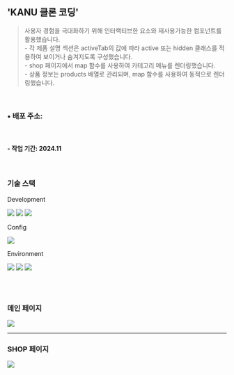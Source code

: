 ## 'KANU 클론 코딩'

> 사용자 경험을 극대화하기 위해 인터랙티브한 요소와 재사용가능한 컴포넌트를 활용했습니다. <br> - 각 제품 설명 섹션은 activeTab의 값에 따라 active 또는 hidden 클래스를 적용하여 보이거나 숨겨지도록 구성했습니다. <br> - shop 페이지에서 map 함수를 사용하여 카테고리 메뉴를 렌더링했습니다. <br> - 상품 정보는 products 배열로 관리되며, map 함수를 사용하여 동적으로 렌더링했습니다.

<br>

### • 배포 주소: []()

<br>

#### - 작업 기간: 2024.11

<br>

### 기술 스택

Development

<p>
<img src="https://img.shields.io/badge/React-61DAFB?style=flat&logo=React&logoColor=white">
<img src="https://img.shields.io/badge/css3-1572B6?style=flat&logo=css3&logoColor=white" />
<img src="https://img.shields.io/badge/Javascript-F7DF1E?style=flat&logo=Javascript&logoColor=white" />
</p>

Config

<p>
<img src="https://img.shields.io/badge/npm-CB3837?style=flat&logo=npm&logoColor=white"/></a>
</p>

Environment

<p>
<img src="https://img.shields.io/badge/Visual Studio Code-007ACC?style=flat&logo=Visual Studio Code&logoColor=white"/></a>
<img src="https://img.shields.io/badge/Git-F05032?style=flat&logo=Git&logoColor=white"/></a>
<img src="https://img.shields.io/badge/GitHub-181717?style=flat&logo=GitHub&logoColor=white"/></a>
</p>

<br><br>

### 메인 페이지

<img src="https://github.com/user-attachments/assets/9e557e2a-ab52-45f4-ba93-170a44ff5c80" />

<br>

---

### SHOP 페이지

<img src="https://github.com/user-attachments/assets/3396148a-16f8-45a2-bbb9-d423babcba2a" />
